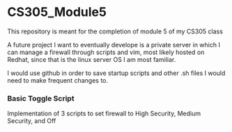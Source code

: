 # CS305_Module5
This repository is meant for the completion of module 5 of my CS305 class

A future project I want to eventually develope is a private server in which I can manage a firewall through scripts and vim, most
likely hosted on Redhat, since that is the linux server OS I am most familiar. 

I would use github in order to save startup scripts and other .sh files I would need to make frequent changes to.   
  
### Basic Toggle Script
Implementation of 3 scripts to set firewall to High Security, Medium Security, and Off











